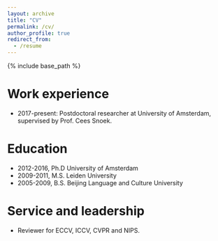```yaml
---
layout: archive
title: "CV"
permalink: /cv/
author_profile: true
redirect_from:
  - /resume
---
```


{% include base_path %}

Work experience
======
* 2017-present: Postdoctoral researcher at University of Amsterdam, supervised by Prof. Cees Snoek.
  
Education
======
* 2012-2016, Ph.D University of Amsterdam
* 2009-2011, M.S. Leiden University
* 2005-2009, B.S. Beijing Language and Culture University



<!---
Talks
======
  <ul>{% for post in site.talks %}
    {% include archive-single-talk-cv.html %}
  {% endfor %}</ul>
-->
  
Service and leadership
======
* Reviewer for ECCV, ICCV, CVPR and NIPS.

